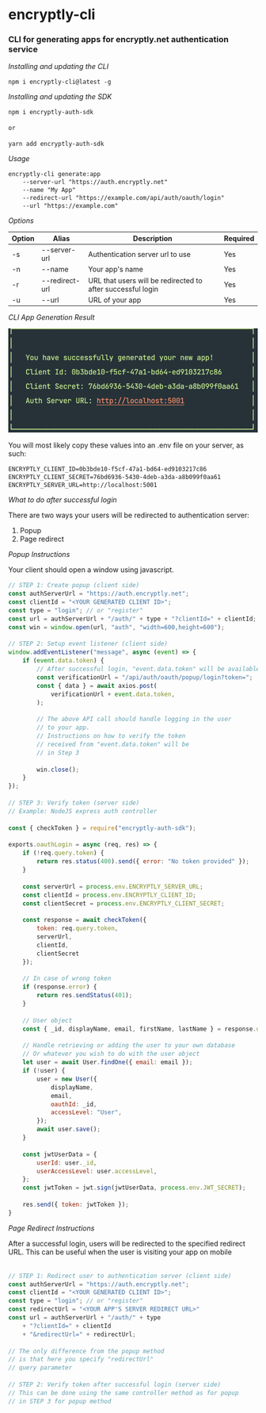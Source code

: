 # encryptly-cli
### CLI for generating apps for encryptly.net authentication service

_Installing and updating the CLI_
```
npm i encryptly-cli@latest -g
```

_Installing and updating the SDK_
```
npm i encryptly-auth-sdk

or 

yarn add encryptly-auth-sdk
```

_Usage_
```
encryptly-cli generate:app 
    --server-url "https://auth.encryptly.net" 
    --name "My App"
    --redirect-url "https://example.com/api/auth/oauth/login"
    --url "https://example.com"
```

_Options_

Option | Alias | Description | Required
------ | ----- | ----------- | --------
-s | --server-url | Authentication server url to use | Yes
-n | --name | Your app's name | Yes
-r | --redirect-url | URL that users will be redirected to after successful login | Yes
-u | --url | URL of your app | Yes

_CLI App Generation Result_

![Success](./assets/success.png)

You will most likely copy these values into an .env file on your server,
as such:
```
ENCRYPTLY_CLIENT_ID=0b3bde10-f5cf-47a1-bd64-ed9103217c86
ENCRYPTLY_CLIENT_SECRET=76bd6936-5430-4deb-a3da-a8b099f0aa61
ENCRYPTLY_SERVER_URL=http://localhost:5001
```

_What to do after successful login_

There are two ways your users will be redirected to
authentication server:
1. Popup
2. Page redirect

_Popup Instructions_

Your client should open a window using javascript.
```javascript
// STEP 1: Create popup (client side)
const authServerUrl = "https://auth.encryptly.net";
const clientId = "<YOUR GENERATED CLIENT ID>";
const type = "login"; // or "register"
const url = authServerUrl + "/auth/" + type + "?clientId=" + clientId;
const win = window.open(url, "auth", "width=600,height=600");

// STEP 2: Setup event listener (client side)
window.addEventListener("message", async (event) => {
    if (event.data.token) {
        // After successful login, "event.data.token" will be available
        const verificationUrl = "/api/auth/oauth/popup/login?token=";
        const { data } = await axios.post(
            verificationUrl + event.data.token,
        );
        
        // The above API call should handle logging in the user
        // to your app. 
        // Instructions on how to verify the token
        // received from "event.data.token" will be
        // in Step 3

        win.close();
    }
});

// STEP 3: Verify token (server side)
// Example: NodeJS express auth controller

const { checkToken } = require("encryptly-auth-sdk");

exports.oauthLogin = async (req, res) => {
    if (!req.query.token) {
        return res.status(400).send({ error: "No token provided" });
    }

    const serverUrl = process.env.ENCRYPTLY_SERVER_URL;
    const clientId = process.env.ENCRYPTLY_CLIENT_ID;
    const clientSecret = process.env.ENCRYPTLY_CLIENT_SECRET;

    const response = await checkToken({
        token: req.query.token,
        serverUrl,
        clientId,
        clientSecret
    });

    // In case of wrong token
    if (response.error) {
        return res.sendStatus(401);
    }

    // User object
    const { _id, displayName, email, firstName, lastName } = response.user;

    // Handle retrieving or adding the user to your own database
    // Or whatever you wish to do with the user object
    let user = await User.findOne({ email: email });
    if (!user) {
        user = new User({
            displayName,
            email,
            oauthId: _id,
            accessLevel: "User",
        });
        await user.save();
    }

    const jwtUserData = {
        userId: user._id,
        userAccessLevel: user.accessLevel,
    };
    const jwtToken = jwt.sign(jwtUserData, process.env.JWT_SECRET);

    res.send({ token: jwtToken });
}
```

_Page Redirect Instructions_

After a successful login, users will be redirected to the
specified redirect URL. This can be useful when the user
is visiting your app on mobile

```javascript

// STEP 1: Redirect user to authentication server (client side)
const authServerUrl = "https://auth.encryptly.net";
const clientId = "<YOUR GENERATED CLIENT ID>";
const type = "login"; // or "register"
const redirectUrl = "<YOUR APP'S SERVER REDIRECT URL>"
const url = authServerUrl + "/auth/" + type 
    + "?clientId=" + clientId 
    + "&redirectUrl=" + redirectUrl;

// The only difference from the popup method
// is that here you specify "redirectUrl" 
// query parameter

// STEP 2: Verify token after successful login (server side)
// This can be done using the same controller method as for popup
// in STEP 3 for popup method
```